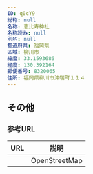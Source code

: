 ```yaml
---
ID: q0cY9
総称: null
名称: 恵比寿神社
名称読み: null
別名: null
都道府県: 福岡県
区域: 柳川市
緯度: 33.1593686
経度: 130.392164
郵便番号: 8320065
住所: 福岡県柳川市沖端町１１４
---
```


## その他

### 参考URL

| URL | 説明          |
| --- | ------------- |
|     | OpenStreetMap |
